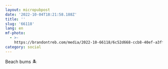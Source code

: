 ```yaml
---
layout: micropubpost
date: '2022-10-04T18:21:58.188Z'
title: ''
slug: '66118'
lang: en
mf-photo:
  - >-
    https://brandontreb.com/media/2022-10-66118/6c52d668-ccb8-40ef-a3ff-7b9eeb2beae2.jpeg
category: social
---
```

Beach bums 🏝️
